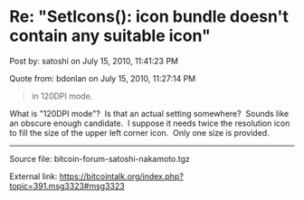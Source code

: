 # Re: "SetIcons(): icon bundle doesn't contain any suitable icon"

Post by: satoshi on July 15, 2010, 11:41:23 PM

Quote from: bdonlan on July 15, 2010, 11:27:14 PM

> in 120DPI mode.

What is "120DPI mode"? &nbsp;Is that an actual setting somewhere? &nbsp;Sounds like an obscure enough candidate. &nbsp;I suppose it needs twice the resolution icon to fill the size of the upper left corner icon. &nbsp;Only one size is provided.

---

Source file: bitcoin-forum-satoshi-nakamoto.tgz

External link: https://bitcointalk.org/index.php?topic=391.msg3323#msg3323
